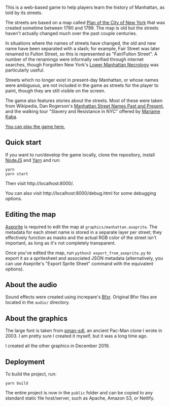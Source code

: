 This is a web-based game to help players learn the history of Manhattan,
as told by its streets.

The streets are based on a map called [Plan of the City of New York][plan]
that was created sometime between 1790 and 1799. The map is old but the
streets haven't actually changed much over the past couple centuries.

In situations where the names of streets have changed, the old and new name
have been separated with a slash; for example, Fair Street was later
renamed to Fulton Street, so this is represented as "Fair/Fulton Street".
A number of the renamings were informally verified through internet
searches, though Forgotten New York's [Lower Manhattan Necrology][nec]
was particularly useful.

Streets which no longer exist in present-day Manhattan, or whose
names were ambiguous, are not included in the game as streets for
the player to paint, though they are still visible on the screen.

The game also features stories about the streets. Most of these
were taken from Wikipedia, Dan Rogerson's
[Manhattan Street Names Past and Present][rogerson], 
and the walking tour "Slavery and Resistance in NYC" offered by
[Mariame Kaba][kaba].

[You can play the game here.][game]

[nec]: https://forgotten-ny.com/1999/09/lower-manhattan-necrology/
[rogerson]: https://www.amazon.com/dp/B00C0MTRUK
[kaba]: http://mariamekaba.com/

## Quick start

If you want to run/develop the game locally, clone the repository,
install [NodeJS][] and [Yarn][] and run:

```
yarn
yarn start
```

Then visit http://localhost:8000/.

You can also visit http://localhost:8000/debug.html for some debugging options.

[game]: https://paint.toolness.org/
[NodeJS]: https://nodejs.org/
[Yarn]: https://yarnpkg.com/

## Editing the map

[Aseprite][] is required to edit the map at `graphics/manhattan.aseprite`. The
metadata for each street name is stored in a separate layer per street; they
effectively function as masks and the actual RGB color of the street isn't
important, as long as it's not completely transparent.

Once you've edited the map, run `python3 export_from_aseprite.py` to export it
as a spritesheet and associated JSON metadata (alternatively, you can use
Aseprite's "Export Sprite Sheet" command with the equivalent options).

## About the audio

Sound effects were created using increpare's [Bfxr][]. Original Bfxr files are
located in the `audio/` directory.

[Bfxr]: https://www.bfxr.net/

## About the graphics

The large font is taken from [pman-sdl][], an ancient Pac-Man clone I wrote in 2003. I
am pretty sure I created it myself, but it was a long time ago.

I created all the other graphics in December 2019.

## Deployment

To build the project, run:

```
yarn build
```

The entire project is now in the `public` folder and can be copied to any standard
static file host/server, such as Apache, Amazon S3, or Netlify.

[plan]: https://digitalcollections.nypl.org/items/5e66b3e8-e8ff-d471-e040-e00a180654d7
[Aseprite]: https://www.aseprite.org/
[pman-sdl]: https://github.com/toolness/pman-sdl/
